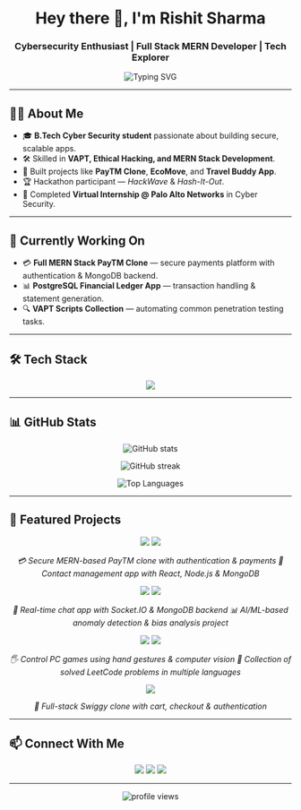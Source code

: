 <h1 align="center">Hey there 👋, I'm Rishit Sharma</h1>
<h3 align="center">Cybersecurity Enthusiast | Full Stack MERN Developer | Tech Explorer</h3>

<p align="center">
  <img src="https://readme-typing-svg.herokuapp.com?size=20&duration=4000&color=00BFFF&center=true&vCenter=true&lines=B.Tech+Cyber+Security+Student;Building+Secure+Apps;VAPT+and+Ethical+Hacking;Exploring+AI+and+ML" alt="Typing SVG" />
</p>

---

## 👨‍💻 About Me

- 🎓 **B.Tech Cyber Security student** passionate about building secure, scalable apps.  
- 🛠 Skilled in **VAPT, Ethical Hacking, and MERN Stack Development**.  
- 🚀 Built projects like **PayTM Clone**, **EcoMove**, and **Travel Buddy App**.  
- 🏆 Hackathon participant — *HackWave* & *Hash-It-Out*.  
- 💼 Completed **Virtual Internship @ Palo Alto Networks** in Cyber Security.

---

## 🔭 Currently Working On

- 💳 **Full MERN Stack PayTM Clone** — secure payments platform with authentication & MongoDB backend.  
- 📊 **PostgreSQL Financial Ledger App** — transaction handling & statement generation.  
- 🔍 **VAPT Scripts Collection** — automating common penetration testing tasks.

---

## 🛠 Tech Stack

<p align="center">
  <img src="https://skillicons.dev/icons?i=cpp,python,js,react,nodejs,express,mongodb,postgresql,tailwind,git,github" />
</p>

---

## 📊 GitHub Stats

<p align="center">
  <img src="https://github-readme-stats.vercel.app/api?username=ghostreindeer09&show_icons=true&theme=tokyonight" alt="GitHub stats" />
</p>

<p align="center">
  <img src="https://github-readme-streak-stats.herokuapp.com/?user=ghostreindeer09&theme=tokyonight" alt="GitHub streak" />
</p>

<p align="center">
  <img src="https://github-readme-stats.vercel.app/api/top-langs/?username=ghostreindeer09&layout=compact&theme=tokyonight&custom_title=Most%20Used%20Languages%20(All%20Detected)" alt="Top Languages" />
</p>

---

## 🚀 Featured Projects

<p align="center">
  <a href="https://github.com/ghostreindeer09/clone-paytm"><img src="https://github-readme-stats.vercel.app/api/pin/?username=ghostreindeer09&repo=clone-paytm&theme=tokyonight" /></a>
  <a href="https://github.com/ghostreindeer09/contact-app"><img src="https://github-readme-stats.vercel.app/api/pin/?username=ghostreindeer09&repo=contact-app&theme=tokyonight" /></a>
</p>
<p align="center">
  <em>💳 Secure MERN-based PayTM clone with authentication & payments</em>  
  <em>📇 Contact management app with React, Node.js & MongoDB</em>
</p>

<p align="center">
  <a href="https://github.com/ghostreindeer09/chat-app"><img src="https://github-readme-stats.vercel.app/api/pin/?username=ghostreindeer09&repo=chat-app&theme=tokyonight" /></a>
  <a href="https://github.com/ghostreindeer09/anomaly-bias-project"><img src="https://github-readme-stats.vercel.app/api/pin/?username=ghostreindeer09&repo=anomaly-bias-project&theme=tokyonight" /></a>
</p>
<p align="center">
  <em>💬 Real-time chat app with Socket.IO & MongoDB backend</em>  
  <em>📊 AI/ML-based anomaly detection & bias analysis project</em>
</p>

<p align="center">
  <a href="https://github.com/ghostreindeer09/hand-gesture-game-control"><img src="https://github-readme-stats.vercel.app/api/pin/?username=ghostreindeer09&repo=hand-gesture-game-control&theme=tokyonight" /></a>
  <a href="https://github.com/ghostreindeer09/leetcode"><img src="https://github-readme-stats.vercel.app/api/pin/?username=ghostreindeer09&repo=leetcode&theme=tokyonight" /></a>
</p>
<p align="center">
  <em>🖐️ Control PC games using hand gestures & computer vision</em>  
  <em>🧠 Collection of solved LeetCode problems in multiple languages</em>
</p>

<p align="center">
  <a href="https://github.com/ghostreindeer09/clone-swiggy"><img src="https://github-readme-stats.vercel.app/api/pin/?username=ghostreindeer09&repo=clone-swiggy&theme=tokyonight" /></a>
</p>
<p align="center">
  <em>🥡 Full-stack Swiggy clone with cart, checkout & authentication</em>
</p>

---

## 📫 Connect With Me

<p align="center">
  <a href="https://www.linkedin.com/in/rishit-sharma-048898339/"><img src="https://skillicons.dev/icons?i=linkedin" /></a>
  <a href="mailto:sharmayaara83@gmail.com"><img src="https://skillicons.dev/icons?i=gmail" /></a>
  <a href="https://github.com/ghostreindeer09"><img src="https://skillicons.dev/icons?i=github" /></a>
</p>

---

<p align="center">
  <img src="https://komarev.com/ghpvc/?username=ghostreindeer09&label=Profile%20views&color=00BFFF&style=flat" alt="profile views" />
</p>
